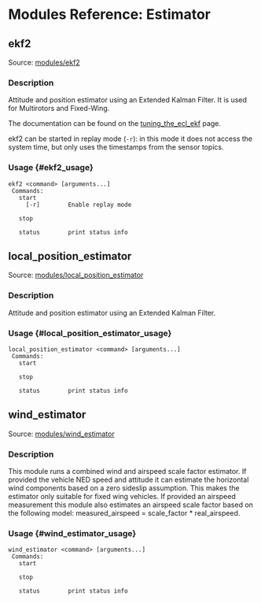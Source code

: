 # Modules Reference: Estimator
## ekf2
Source: [modules/ekf2](https://github.com/PX4/Firmware/tree/master/src/modules/ekf2)


### Description
Attitude and position estimator using an Extended Kalman Filter. It is used for Multirotors and Fixed-Wing.

The documentation can be found on the [tuning_the_ecl_ekf](https://dev.px4.io/en/tutorials/tuning_the_ecl_ekf.html) page.

ekf2 can be started in replay mode (`-r`): in this mode it does not access the system time, but only uses the
timestamps from the sensor topics.


### Usage {#ekf2_usage}
```
ekf2 <command> [arguments...]
 Commands:
   start
     [-r]        Enable replay mode

   stop

   status        print status info
```
## local_position_estimator
Source: [modules/local_position_estimator](https://github.com/PX4/Firmware/tree/master/src/modules/local_position_estimator)


### Description
Attitude and position estimator using an Extended Kalman Filter.


### Usage {#local_position_estimator_usage}
```
local_position_estimator <command> [arguments...]
 Commands:
   start

   stop

   status        print status info
```
## wind_estimator
Source: [modules/wind_estimator](https://github.com/PX4/Firmware/tree/master/src/modules/wind_estimator)


### Description
This module runs a combined wind and airspeed scale factor estimator.
If provided the vehicle NED speed and attitude it can estimate the horizontal wind components based on a zero
sideslip assumption. This makes the estimator only suitable for fixed wing vehicles.
If provided an airspeed measurement this module also estimates an airspeed scale factor based on the following model:
measured_airspeed = scale_factor * real_airspeed.


### Usage {#wind_estimator_usage}
```
wind_estimator <command> [arguments...]
 Commands:
   start

   stop

   status        print status info
```
